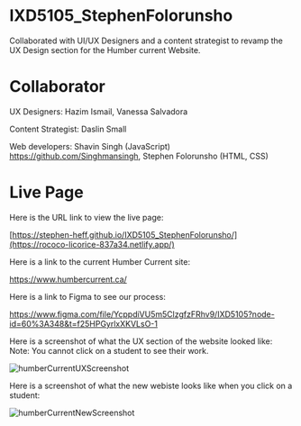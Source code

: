 # IXD5105_StephenFolorunsho


Collaborated with UI/UX Designers and a content strategist to revamp the UX Design section for the Humber current Website.

# Collaborator
UX Designers: 
Hazim Ismail,
Vanessa Salvadora

Content Strategist:
Daslin Small

Web developers:
Shavin Singh (JavaScript) https://github.com/Singhmansingh,
Stephen Folorunsho (HTML, CSS)

# Live Page
Here is the URL link to view the live page:

[https://stephen-heff.github.io/IXD5105_StephenFolorunsho/](https://rococo-licorice-837a34.netlify.app/)

Here is a link to the current Humber Current site:

https://www.humbercurrent.ca/


Here is a link to Figma to see our process:

https://www.figma.com/file/YcppdiVU5m5ClzgfzFRhv9/IXD5105?node-id=60%3A348&t=f25HPGyrlxXKVLsO-1


Here is a screenshot of what the UX section of the website looked like:
Note: You cannot click on a student to see their work.

![humberCurrentUXScreenshot](https://user-images.githubusercontent.com/107089079/217707858-2ce58c26-32a9-4293-9ef9-c6485e79fdd9.jpg)



Here is a screenshot of what the new webiste looks like when you click on a student:

![humberCurrentNewScreenshot](https://user-images.githubusercontent.com/107089079/217707136-08afa35d-fc48-4bda-98b9-69ca6375cd03.jpg)




